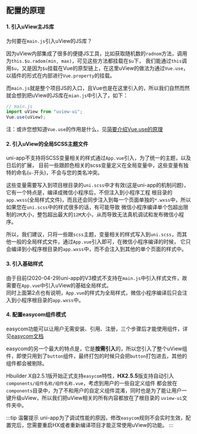 ## 配置的原理

#### 1. 引入uView主JS库

为何要在`main.js`引入uView的JS库？

因为uView内部集成了很多的便捷JS工具，比如获取随机数的`radnom`方法，调用为`this.$u.radom(min, max)`，可见这些方法都挂载在`$u`下，
我们能通过`this`调用`$u`，又是因为`$u`挂载在Vue的原型链上，在这里uView的做法为通过`Vue.use`，以插件的形式在内部进行`Vue.property`的挂载。  

而`main.js`就是整个项目JS的入口，且Vue也是在这里引入的，所以我们自然而然就会想到把uView的JS库在`mian.js`中引入了，如下：

```js
// main.js
import uView from "uview-ui";
Vue.use(uView);
```

注：或许您想知道`Vue.use`的作用是什么，见[简要介绍Vue.use的原理](/components/vueUse.html)


#### 2. 引入uView的全局SCSS主题文件

uni-app不支持将SCSS变量相关的样式通过`App.vue`引入，为了统一的主题，以及日后的扩展，
目前一些跟颜色相关的scss变量定义在全局变量中，这些变量有独特的命名(`u-`开头)，不会与您的类名冲突。  

这些变量需要写入到项目根目录的`uni.scss`中才有效(这是uni-app的机制问题)，它有一个特点是，编译成微信小程序后，不但注入到小程序工程
根目录的`app.wxss`(全局样式文件)，而且还会同步注入到每一个页面单独的`*.wxss`中，所以如果您在`uni.scss`中的样式很多的话，有可能导致
微信小程序编译单个包超出限制的`2M`大小，整包超出最大的`12M`大小，从而导致无法真机调试和发布微信小程序。

所以，我们建议，只将一些跟`scss`主题，变量相关的样式写入到`uni.scss`，而其他一般的全局样式文件，通过`App.vue`引入即可，在微信小程序编译的时候，
它只会编译到小程序根目录的`app.wxss`中，而不会注入到其他的单个页面的样式中。
 


#### 3. 引入基础样式

由于目前(2020-04-29)uni-app的V3模式不支持在`main.js`中引入样式文件，故需要在`App.vue`中引入uView的基础全局样式。  
同时上面第2点也有说明，`App.vue`的样式为全局样式，微信小程序编译后只会注入到小程序根目录的`app.wxss`中。



#### 4. 配置easycom组件模式

easycom功能可以让用户无需安装、引用、注册，三个步骤后才能使用组件，详见[easycom文档](https://uniapp.dcloud.io/collocation/pages?id=easycom)

easycom的另一个最大的特点是，它是**按需引入**的，所以您引入了整个uView组件，即使只用到了`button`组件，最终打包的时候只会把`button`打包进去，其他的组件都会被剔除。  

Hbuilder X自2.5.1版开始正式支持`easycom`特性，**HX2.5.5**版支持自动引入`components/组件名称/组件名称.vue`，考虑到用户的一些自定义组件
都会放在`components`目录中，为了不和用户的自定义组件混淆，同时也是为了能让用户一键升级uView，所以我们把uView相关的所有内容都放在了根目录的
`uview-ui`文件夹中。

:::tip 温馨提示
uni-app为了调试性能的原因，修改`easycom`规则不会实时生效，配置完后，您需要重启HX或者重新编译项目才能正常使用uView的功能。
:::